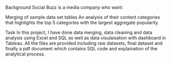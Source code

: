 Background
Social Buzz is a media company who want:

Merging of sample data set tables
An analysis of their content categories that highlights the top 5 categories with the largest aggregate popularity

Task
In this project, I have done data merging, data cleaning and data analysis using Excel and SQL as well as data visulaisation with dashboard in Tableau. All the files are provided including raw datasets, final dataset and finally a pdf document which contains SQL code and explaination of the analytical process.
